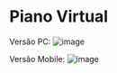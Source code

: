 # Piano Virtual

Versão PC:
![image](https://github.com/user-attachments/assets/d2b22022-7549-4ecf-b062-019499846e6b)

Versão Mobile:
![image](https://github.com/user-attachments/assets/5f19d277-eeff-470a-a107-5a0784b53dc9)


